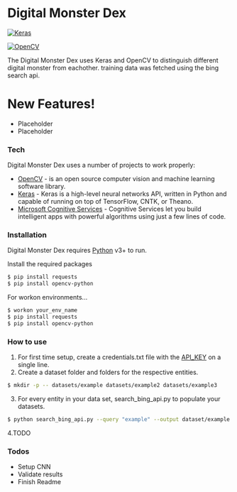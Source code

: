 # Digital Monster Dex

[![Keras](https://img.shields.io/badge/made%20with-Keras-blue.svg?style=for-the-badge&logo=data:image/png+xml;base64,iVBORw0KGgoAAAANSUhEUgAAADIAAAAyCAMAAAAp4XiDAAAA6lBMVEXQAAD%2F%2F%2F%2FPAQPSAAL99PX00M778fPMAADwyMv9%2F%2F%2F%2B%2FP%2F6%2F%2F%2FUAAD%2F%2FfvrtbT78fHYTU3IAAD98ev4%2F%2F%2F8%2Fvn%2F%2B%2FX6%2Ff%2F%2F%2FPvhgobcZmn87O3%2B%2Fvj5%2F%2FvNAAbgb3DbcWrshYrbaGXCAADkko7giozfd3XbenPsxMLSGh%2FxwsPvtLfrfoH9%2F%2B%2Fln53RKyz24tnw1NL1zsPs0dTKCxLzsK7nuK%2FsvK3usbbrwcnql5r44uPUPj%2FYMC3aJSntfIDyub3ZWVr12NDbaFHYR0Xpr6XshoDfiH7tsaThm5vqnY%2FSZmHplYDYYVnTKSAzPxNoAAABBklEQVR42u3VsU7DMBAG4DvXWPXQ2API4KWqisCLASliCUisHer3fx24nhRXDOmdmJD6L06ifD6fLSVggzIJAuhinJqswpX8lRgDvx9cIJ%2B11gY9rf4kLpLsEac%2Bb6R7fF4kCRHdTEpG1JHYhZCU7FlISa8hJb2GlPQaQjLX%2BAIxiSwGEJPShYxY6oOFmHCNzVZK5ng76oimF84bUg4KMphMgytiMgAcLbWzlpJ3uqonvBefPmUikj405OGWzFpD4NFTO4OGQOalaUi0ZKZRQeDAW64h5vVkdgoCxzte2gXimXDu%2BQuwRG7OXugH%2BrRE4KUVOM%2FYWivXf%2BW%2FIA5WqpgAyQVd0jeEyR9QPydkNQAAAABJRU5ErkJggg%3D%3D)](https://keras.io/)

[![OpenCV](https://img.shields.io/badge/made%20with-OpenCV-blue.svg?style=for-the-badge&logo=data:image/png+xml;base64,iVBORw0KGgoAAAANSUhEUgAAADIAAAAvCAYAAAChd5n0AAALU0lEQVR4AaVZa4yU1Rl%2BZrBtTJo0Kb%2BapmlqGn%2B0adGEphpMin8aLbAVja0tEKtWKMguXgC1gFwEAUEN3hUETFW0AgaiWFkMqIi6l93Z2bnszM73zezuzOyyu%2FPNzC5zmd395vS8J3PCTM6ZnYH98WTme%2Bdc3ue87%2FOec74BY0wgmUzCMAyYplmXjVBuC4VC6DUNTGUuYcLvRfbV15HZ%2BjQyG%2F%2BN4s5nYO%2FajeyLLyH%2B5VkM%2BHtRLBZrjUe2un0hAw0qjTTAdE4r7Wze17ISiAQDGD7yDiYbFjHb4WBFB5gNsCJ9x%2BVn%2Bi1%2F660s%2F8nHmMpm%2BXgWQkaIj6clUrd%2F4oGQSqUktDZCNVvC40H23mWYkk4D08KGgxMCK%2FzjXqR59JIpPp9%2Bjrr9kyzpB8lUsiy3UUgVm8Ft8fPnkZ03j03NctYgoEf%2BD%2FNZwe%2BnyOrmqNs%2FbUM5oGVZSmeyFVlRhLuv243sn25ntj4S9ZO57TY2MTpC4yvz1uufkm%2FhcHhaG4XRNEz0m2Hk1q2FIACVCKVOkSD0UZ2k%2FD2zYgXY1CSKYg5V7NP5R9Aaa1UKeo59fBKTTmel82UkJmddw8Y3PQnr6Aewm09jcvduTM36XlVSUxy5r89Tik1btarZ6IFCRJ8S5aJTfhMYHUVu%2BXLo0mmSO5pubIRlhJBIpir6jff1IUflWEPGpqg88ADGLDm%2F9Ku2f4SrEnsuEkb%2BmlkaXXASnKDp82nHSyUt2Pk88uvWcTJOpf%2BEcxbrP38BqZmIndhNS8QoEbGSKHxxTutI%2FtprWbS1ZZqJU0IDE4NxFGbP1haI0XffpTlk37r9u%2BKd3eK20W1bOBEojow%2FysVvT9Ucrz%2FSh%2ByWzdBFNPvcXlhXu7NfERHK102boBPsxe07YNczca%2BBS4cPaTWWeeYZJC3ryonkcjmCCF08HidIGzUUz4ODg5fbJVNIbd4CW0MkyStTNpfjyE47XpynVurAAW1Exrdu40QSiMVi1LYu%2Fwi6fKtqC5U0kt23D7ZTXc3cho2IGKGa4qTNdGztY1oiIxs3IJlS%2Bs5I7GTTV62zZ2E71D2k8OPZLNbWKvuqE5dsUyT2n%2FxUu58MHz6kEKnHP10aaUOXz%2BchbYNt7cjzDa9yRR0C4489ioxlaccjEQ9Ho7i0aQNsbfl1skwgQESU1Krln1Y45cLW7ab9vSFkli2RjiiRye%2FchYRpwKS%2B5uW%2BqVgUY5yEOCU7KvvRc%2B6fD3A2E%2FqdvYZ%2FyGazAlJMQ0ND0kadFZtsZ%2F3vU0w69Cfe%2FC%2BvZ3S0H6QVLOs7Fg4jN3euQoJA5Maam3m7TPlK1%2BUfgXJfl9NkVzRCEAIrMtiFAjKNTcpxw%2BYYee01akeiLstpU1S8zPHjsDXHk9z69RRpRcR1%2Bnd1R5Ri6WY42OFCds5vylKMO3TzTazf56k63tT4GAq3i6M%2FB0Sf%2FJwb2FQ8NoP7iCr2ugUW48jz57zXgwJ3hBwjAY%2Bf%2FkwJe7nYY7E4EsePYap0ci5cdx0bPneOt4uVzVFV7NVste7stV8%2B0CXrUjCAzF2L2fiypaxYyNccLxIIILviQRT%2BcjezutxyvKu%2Bsys7O608iUmWWmkjVLNlhU2UVQx5unk0ao8X58jQxYw%2F15ijbv%2F0V8mQKU67w9YQXBe%2Fwaf9R7DTtRLr2ufjic4%2F4s2ezTgbO4kvek4jLAsAE8Ke0TuAmWiEOpd2TjLaQsgBw48j3jewpu13bHXbHNbYdiNraruBNXLQp%2FxOeLxtES5Em3n4bemMshOrd%2ByiWCiyJ6wEPauVkTHNeEUBw1Dv7BWhi8UH0Rn9Fk%2B2L4RwVJC4YVqsavstOxF4m9JFe8iTKVNpiyM6mMLqbR58%2BkWkJNiKdlUPje%2BcNPGde5jbskimdDu7lcTn%2FpNoaptLDtaNra6%2FITbSD%2BMKjt2u7j40NHrgWOhmC1d1wes363jTmEKrqw8%2Fauhi3%2Bc41zKsij3P4R3sxJqW37PG9jlXROTb%2BGmkRTRj8kymPaflc3mk0mkY4QHc1UQkuhnBucjDDh8NUESon2ibTqeVM17CsrB2txdY5Bb9frjIxS50xCqP8aSJrZ1%2FR2N7dYdJKw%2FxNCKiBGq7y7UCQaOnbnFaSQuvvtcHLPQwBwdKRG65r5uNpvP6I3tIjIfzbf34waIuRlGUZBr4goxlJ4S2heiOew9idTUCHBs7%2F4w3unbghO8IPjGO4GBgBx5pu5ldCH4OQy9OhQjN0%2BLu4864OAG3IEEgQkTm9SP9CIf7FLHT%2BIGQiaWPd5eiKOEW%2BOBUFKxYBJLjI9jYeQf0kbiRHe5%2BDr0DQeTF%2FkCHN4unURS%2BcDey%2BYxuJ1bETs%2B022992Q8ZiXIijgVutvRxL6x0ltpVjEfPLd1DcC7oovYK5t3nYiEzDgStTi7wGxUCTTx1%2FuN5ASGzVwp2Rn8DJMcn8LM7O5lChKfJ4iY3fH6zynhF2EUbb7wfgXMR70Mo6z%2BLP39y1gQ%2BMvYraUUa2MCjRNWoXHQEy7KkTYpTlkut2KkIkM0TTMC50K0SWeBiX7XyeWJR%2FXilCF8cHcNtq7rBiSsLsW1fF7DPvRZN7RSRyqgc6tqDVO1dV9mY1KtpUfQ9dDxYyvFKR%2B55IoCCLTa6muMd%2BG%2BYE6mMCD1vfCUI7PHdD2Xj42n1WeBDpGZ%2BpCg5GMLzB3zQ5fjTXDdFJojUHO%2B8K0mLoWhs%2BbO9wIuBhyCPIeWV6vzAKd37VsWWSFpIp9IYS45x4vw5YcGyRiB%2Bty63fetoUEtky74eWAm641s0nnYu%2Be63%2BZuLChFwIvfvCAH7fZuFRlaX7SFNHB%2BZB7R3drKVC3uSFbDHswKr2n7NVnL8q4V%2FtvxKfD%2FmPUDtxIp%2F9s0QeJlViCx%2B2A8jHK1dPCwLz%2B33cZ1VCp5Sde3eXuCEeQgUDRJ4OZFNrjsQHYnALP0nQc7I%2F0dkNaIrr5n2obFVRFPBhd4z1FekTW9fGs5STpevqpOL%2FfS5IB%2FvstM0R%2BV9hGFoZAzzH%2Bxmitg5drzUBXwZOI0Kocvo8ALwofEybDYpT6syfwUBIuY3PdjeSRqj9pURfbR1HtKFEcg8d%2FvC%2BPmdHTSxUnWWrO%2Bm8kykFY2EjBAnGcaeA72Y1eCh9krV6%2FBbQI%2Fpx4b2BdrjCRF8P%2FQSMpNpGLSfyDfqRRtDmT7scj2o30hb57B3e%2FfydlOSiHDmqX20ISoryp3zsmXrA2hxRXi7CCxLvLgQ8AfC2PkyT6kF1F7FLfd3s3SmANHpTORYqQTryTzcfhM76H4WH3uOodk8if38YkXnLn17IjKX%2BS52koArBOsJJXDNQpfijLOUbk6%2Bw6%2Fc4sOJU31oPjeC19%2BPYnaDm9KRUCFwuQgHj5pIpiyIFMnbGex2LUfN%2B0c7ofbp%2BER4P3c%2BIS9AsgwLQs8fDMLRoF9dh4Qgxgks8FRvx48si9e45RWAiNhiknAigMfabgU5MhPs7XoI2ckxSkHNn5cW%2FEEDS9e5Kd9l9bliUL%2Fr%2F%2Bph7Z6hy%2FcR8aW04XhGW7G2Y%2F5Vk9nWuQQdoW%2Bp4kz7km1wNIuG1R44r4IIReoXd3vYqc9Nugfp38ZTmkXG%2FHiq4x6hGX0B0B%2F13%2Bp5Gun8cPl4VU8AlAVdHgOPbPfCsUA6WIMAaYinZMMqL85%2BLSItIiznqNilrZI4h62LODNwFBs67qDSTOVYe9Ei7HGvxIWBMxhJDJIuaPBpTwIVz8k0mr8cwD1rvJB6kJcmEOQGysV90xIXe%2FO9HvRHh7VzTHPHtjGUiOOr4Dkcdr2Aw4G9eJvjLe9uvNa5Ax94XkUk7cdEMU8LUPMYX91mIRiK4OvvQnjvRJyXWgNPvdCL9TsC2P6sF6%2B83YdOfwIDcYv6Vb1S%2FB9FMUjlXVhVZQAAAABJRU5ErkJggg%3D%3D%0A)](https://opencv.org/)

The Digital Monster Dex uses Keras and OpenCV to distinguish different digital monster from eachother. training data was fetched using the bing search api.

# New Features!

  - Placeholder
  - Placeholder


### Tech

Digital Monster Dex uses a number of projects to work properly:

* [OpenCV](https://opencv.org/) -  is an open source computer vision and machine learning software library.
* [Keras](https://keras.io/) - Keras is a high-level neural networks API, written in Python and capable of running on top of TensorFlow, CNTK, or Theano.
* [Microsoft Cognitive Services](https://azure.microsoft.com/en-us/try/cognitive-services/?api=bing-image-search-api) - Cognitive Services let you build intelligent apps with powerful algorithms using just a few lines of code. 




### Installation

Digital Monster Dex requires [Python](https://www.python.org/) v3+ to run.

Install the required packages

```sh
$ pip install requests
$ pip install opencv-python
```

For workon environments...

```sh
$ workon your_env_name
$ pip install requests
$ pip install opencv-python
```

### How to use
1. For first time setup, create a credentials.txt file with the [API_KEY](https://azure.microsoft.com/en-us/try/cognitive-services/my-apis/?apiSlug=search-api-v7) on a single line.
2. Create a dataset folder and folders for the respective entities. 
```sh
$ mkdir -p -- datasets/example datasets/example2 datasets/example3
```
3. For every entity in your data set, search_bing_api.py to populate your datasets.
```sh
$ python search_bing_api.py --query "example" --output dataset/example
```
4.TODO


### Todos
 - Setup CNN
 - Validate results
 - Finish Readme

